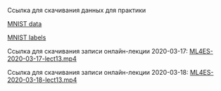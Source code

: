 Ссылка для скачивания данных для практики

[MNIST data](https://ml4es.ru/ml4es_course_content/Lect12/MNIST_data/mnist_data.npy)

[MNIST labels](https://ml4es.ru/ml4es_course_content/Lect12/MNIST_data/mnist_labels.npy)

Ссылка для скачивания записи онлайн-лекции 2020-03-17: [ML4ES-2020-03-17-lect13.mp4](https://www.dropbox.com/s/cjiqczalmog88tk/ML4ES-2020-03-17-lect13.mp4?dl=0)

Ссылка для скачивания записи онлайн-лекции 2020-03-18: [ML4ES-2020-03-18-lect13.mp4](https://www.dropbox.com/s/222jt5wkariddan/ML4ES-2020-03-18-lect13.mp4?dl=0)

